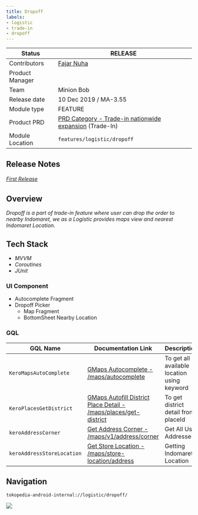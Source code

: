 ```yaml
---
title: Dropoff
labels:
- logistic
- trade-in
- dropoff
---
```


| **Status** | <!--start status:GREEN-->RELEASE<!--end status--> |
| --- | --- |
| Contributors | [Fajar Nuha](https://tokopedia.atlassian.net/wiki/people/5c90c19e47a4d62d37cde63f?ref=confluence)  |
| Product Manager |  |
| Team | Minion Bob |
| Release date | 10 Dec 2019 / <!--start status:GREY-->MA-3.55<!--end status--> |
| Module type |  <!--start status:YELLOW-->FEATURE<!--end status--> |
| Product PRD | [PRD Category - Trade-in nationwide expansion](https://tokopedia.atlassian.net/wiki/spaces/CT/pages/507936904/PRD+Category+-+Trade-in+nationwide+expansion) (Trade-In) |
| Module Location | `features/logistic/dropoff` |

<!--toc-->

## Release Notes

<!--start expand:10 Dec 2019 (MA-3.55)-->
###### [First Release](https://tokopedia.atlassian.net/browse/AN-2795)
<!--end expand-->

## Overview

*Dropoff is a part of trade-in feature where user can drop the order to nearby Indomaret, we as a Logistic provides maps view and nearest Indomaret Location.*

## Tech Stack

- *MVVM*
- *Coroutines*
- *JUnit*

### UI Component

- Autocomplete Fragment
- Dropoff Picker
  - Map Fragment
  - BottomSheet Nearby Location

### GQL



| **GQL Name** | **Documentation Link** | **Description** |
| --- | --- | --- |
| `KeroMapsAutoComplete` | [GMaps Autocomplete - /maps/autocomplete](https://tokopedia.atlassian.net/wiki/spaces/LG/pages/586482573) | To get all available location using keyword |
| `KeroPlacesGetDistrict` | [GMaps Autofill District Place Detail - /maps/places/get-district](https://tokopedia.atlassian.net/wiki/spaces/LG/pages/694750060) | To get district detail from placeId |
| `keroAddressCorner` | [Get Address Corner - /maps/v1/address/corner](https://tokopedia.atlassian.net/wiki/spaces/LG/pages/694794650) | Get All User Addresses |
| `keroAddressStoreLocation` | [Get Store Location - /maps/store-location/address](https://tokopedia.atlassian.net/wiki/spaces/LG/pages/560238543)  | Getting Indomaret Location |

## Navigation

`tokopedia-android-internal://logistic/dropoff/`

![](https://docs-android.tokopedia.net/images/docs/dropoff/navigation.png)